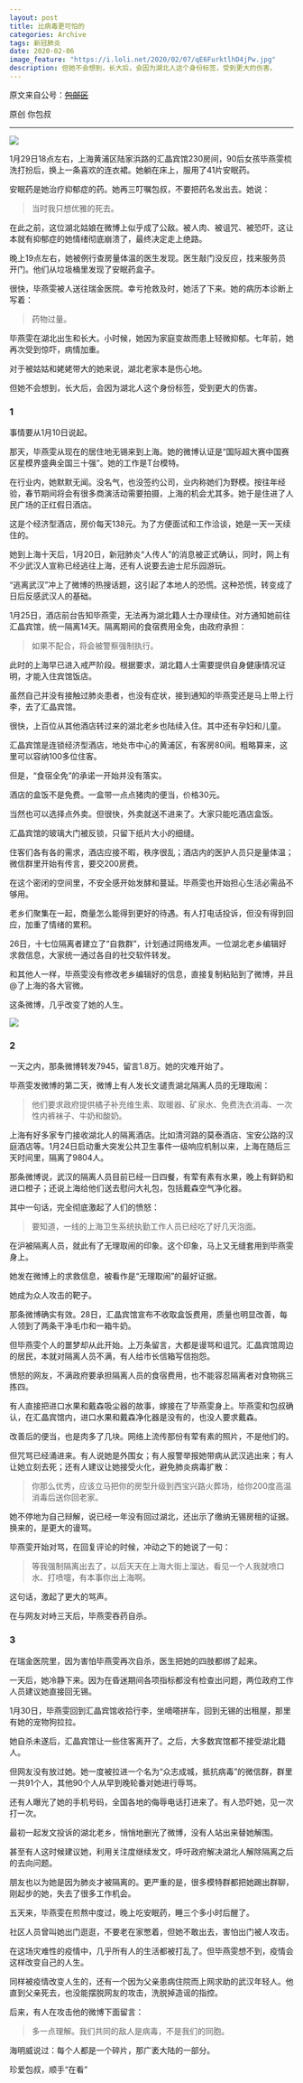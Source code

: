 ```yaml
---
layout: post
title: 比病毒更可怕的
categories: Archive
tags: 新冠肺炎
date: 2020-02-06
image_feature: "https://i.loli.net/2020/02/07/qE6FurktlhD4jPw.jpg"
description: 但她不会想到，长大后，会因为湖北人这个身份标签，受到更大的伤害。
---
```


原文来自公号：~~[包邮区](http://206.189.252.32:8083/%E6%AF%94%E7%97%85%E6%AF%92%E6%9B%B4%E5%8F%AF%E6%80%95%E7%9A%84.html)~~

原创 你包叔

---

![](https://i.loli.net/2020/02/07/qE6FurktlhD4jPw.jpg)

1月29日18点左右，上海黄浦区陆家浜路的汇晶宾馆230房间，90后女孩毕燕雯梳洗打扮后，换上一条喜欢的连衣裙。她躺在床上，服用了41片安眠药。

安眠药是她治疗抑郁症的药。她再三叮嘱包叔，不要把药名发出去。她说：

> 当时我只想优雅的死去。

在此之前，这位湖北姑娘在微博上似乎成了公敌。被人肉、被诅咒、被恐吓，这让本就有抑郁症的她情绪彻底崩溃了，最终决定走上绝路。

晚上19点左右，她被例行查房量体温的医生发现。医生敲门没反应，找来服务员开门。他们从垃圾桶里发现了安眠药盒子。

很快，毕燕雯被人送往瑞金医院。幸亏抢救及时，她活了下来。她的病历本诊断上写着：

> 药物过量。

毕燕雯在湖北出生和长大。小时候，她因为家庭变故而患上轻微抑郁。七年前，她再次受到惊吓，病情加重。

对于被姑姑和姥姥带大的她来说，湖北老家本是伤心地。

但她不会想到，长大后，会因为湖北人这个身份标签，受到更大的伤害。

### 1

事情要从1月10日说起。

那天，毕燕雯从现在的居住地无锡来到上海。她的微博认证是“国际超大赛中国赛区星模界盛典全国三十强”。她的工作是T台模特。

在行业内，她默默无闻。没名气，也没签约公司，业内称她们为野模。按往年经验，春节期间将会有很多商演活动需要拍摄，上海的机会尤其多。她于是住进了人民广场的正红假日酒店。

这是个经济型酒店，房价每天138元。为了方便面试和工作洽谈，她是一天一天续住的。

她到上海十天后，1月20日，新冠肺炎“人传人”的消息被正式确认，同时，网上有不少武汉人宣称已经逃往上海，还有人说要去迪士尼乐园游玩。

“逃离武汉”冲上了微博的热搜话题，这引起了本地人的恐慌。这种恐慌，转变成了日后反感武汉人的基础。

1月25日，酒店前台告知毕燕雯，无法再为湖北籍人士办理续住。对方通知她前往汇晶宾馆，统一隔离14天。隔离期间的食宿费用全免，由政府承担：

> 如果不配合，将会被警察强制执行。

此时的上海早已进入戒严阶段。根据要求，湖北籍人士需要提供自身健康情况证明，才能入住宾馆饭店。

虽然自己并没有接触过肺炎患者，也没有症状，接到通知的毕燕雯还是马上带上行李，去了汇晶宾馆。

很快，上百位从其他酒店转过来的湖北老乡也陆续入住。其中还有孕妇和儿童。

汇晶宾馆是连锁经济型酒店，地处市中心的黄浦区，有客房80间。粗略算来，这里可以容纳100多位住客。

但是，“食宿全免”的承诺一开始并没有落实。

酒店的盒饭不是免费。一盒带一点点猪肉的便当，价格30元。

当然也可以选择点外卖。但很快，外卖就送不进来了。大家只能吃酒店盒饭。

汇晶宾馆的玻璃大门被反锁，只留下纸片大小的细缝。

住客们各有各的需求，酒店应接不暇，秩序很乱；酒店内的医护人员只是量体温；微信群里开始有传言，要交200房费。

在这个密闭的空间里，不安全感开始发酵和蔓延。毕燕雯也开始担心生活必需品不够用。

老乡们聚集在一起，商量怎么能得到更好的待遇。有人打电话投诉，但没有得到回应，加重了情绪的累积。

26日，十七位隔离者建立了“自救群”，计划通过网络发声。一位湖北老乡编辑好求救信息，大家统一通过各自的社交软件转发。

和其他人一样，毕燕雯没有修改老乡编辑好的信息，直接复制粘贴到了微博，并且@了上海的各大官微。

这条微博，几乎改变了她的人生。

![](https://i.loli.net/2020/02/07/YLGWzCr6i1dKOek.jpg)

### 2

一天之内，那条微博转发7945，留言1.8万。她的灾难开始了。

毕燕雯发微博的第二天，微博上有人发长文谴责湖北隔离人员的无理取闹：

> 他们要求政府提供橘子补充维生素、取暖器、矿泉水、免费洗衣消毒、一次性内裤袜子、牛奶和酸奶。

上海有好多家专门接收湖北人的隔离酒店。比如清河路的莫泰酒店、宝安公路的汉庭酒店等。1月24日启动重大突发公共卫生事件一级响应机制以来，上海在随后三天时间里，隔离了9804人。

那条微博说，武汉的隔离人员目前已经一日四餐，有荤有素有水果，晚上有鲜奶和进口橙子；还说上海给他们送去慰问大礼包，包括戴森空气净化器。

其中一句话，完全彻底激起了人们的愤怒：

> 要知道，一线的上海卫生系统执勤工作人员已经吃了好几天泡面。

在沪被隔离人员，就此有了无理取闹的印象。这个印象，马上又无缝套用到毕燕雯身上。

她发在微博上的求救信息，被看作是“无理取闹”的最好证据。

她成为众人攻击的靶子。

那条微博确实有效。28日，汇晶宾馆宣布不收取盒饭费用，质量也明显改善，每人领到了两条干净毛巾和一箱牛奶。

但毕燕雯个人的噩梦却从此开始。上万条留言，大都是谩骂和诅咒。汇晶宾馆周边的居民，本就对隔离人员不满，有人给市长信箱写信抱怨。

愤怒的网友，不满政府要承担隔离人员的食宿费用，也不能容忍隔离者对食物挑三拣四。

有人直接把进口水果和戴森吸尘器的故事，嫁接在了毕燕雯身上。毕燕雯和包叔确认，在汇晶宾馆内，进口水果和戴森净化器是没有的，也没人要求戴森。

改善后的便当，也是肉多了几块。网络上流传那份有荤有素的照片，不是他们的。

但咒骂已经涌进来。有人说她是外围女；有人报警举报她带病从武汉逃出来；有人让她立刻去死；还有人建议让她接受火化，避免肺炎病毒扩散：

> 你那么优秀，应该立马把你的房型升级到西宝兴路火葬场，给你200度高温消毒后送你回老家。

她不停地为自己辩解，说已经一年没有回过湖北，还出示了缴纳无锡房租的证据。换来的，是更大的谩骂。

毕燕雯开始对骂，在回复评论的时候，冲动之下的她说了一句：

> 等我强制隔离出去了，以后天天在上海大街上溜达，看见一个人我就喷口水、打喷嚏，有本事你出上海啊。

这句话，激起了更大的骂声。

在与网友对峙三天后，毕燕雯吞药自杀。

### 3

在瑞金医院里，因为害怕毕燕雯再次自杀，医生把她的四肢都绑了起来。

一天后，她冷静下来。因为在昏迷期间各项指标都没有检查出问题，两位政府工作人员建议她直接回无锡。

1月30日，毕燕雯回到汇晶宾馆收拾行李，坐嘀嗒拼车，回到无锡的出租屋，那里有她的宠物狗拉拉。

她自杀未遂后，汇晶宾馆让一些住客离开了。之后，大多数宾馆都不接受湖北籍人。

但网友没有放过她。她一度被拉进一个名为“众志成城，抵抗病毒”的微信群，群里一共91个人，其他90个人从早到晚轮番对她进行辱骂。

还有人曝光了她的手机号码，全国各地的侮辱电话打进来了。有人恐吓她，见一次打一次。

最初一起发文投诉的湖北老乡，悄悄地删光了微博，没有人站出来替她解围。

甚至有人这时候建议她，利用关注度继续发文，呼吁政府解决湖北人解除隔离之后的去向问题。

朋友也以为她是因为肺炎才被隔离的。更严重的是，很多模特群都把她踢出群聊，刚起步的她，失去了很多工作机会。

五天来，毕燕雯在煎熬中度过，晚上吃安眠药，睡三个多小时后醒了。

社区人员曾叫她出门逛逛，不要老在家憋着，但她不敢出去，害怕出门被人攻击。

在这场灾难性的疫情中，几乎所有人的生活都被打乱了。但毕燕雯想不到，疫情会这样改变自己的人生。

同样被疫情改变人生的，还有一个因为父亲患病住院而上网求助的武汉年轻人。他直到父亲死去，也没能摆脱网友的攻击，洗脱掉造谣的指控。

后来，有人在攻击他的微博下面留言：

> 多一点理解。我们共同的敌人是病毒，不是我们的同胞。

海明威说过：每个人都是一个碎片，那广袤大陆的一部分。

珍爱包叔，顺手“在看”
